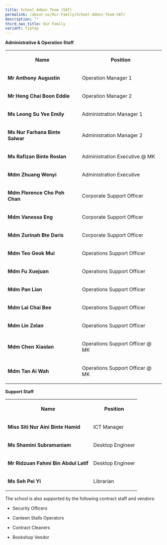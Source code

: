 ```yaml
---
title: School Admin Team (SAT)
permalink: /about-us/Our-Family/School-Admin-Team-SAT/
description: ""
third_nav_title: Our Family
variant: tiptap
---
```

<p><strong>Administrative &amp; Operation Staff</strong>
</p>
<table style="minWidth: 50px">
<colgroup>
<col>
<col>
</colgroup>
<tbody>
<tr>
<th rowspan="1" colspan="1">
<p>Name</p>
</th>
<th rowspan="1" colspan="1">
<p>Position</p>
</th>
</tr>
<tr>
<td rowspan="1" colspan="1">
<p><strong>Mr Anthony Augustin</strong>
</p>
</td>
<td rowspan="1" colspan="1">
<p>Operation Manager 1</p>
</td>
</tr>
<tr>
<td rowspan="1" colspan="1">
<p><strong>Mr Heng Chai Boon Eddie</strong>
</p>
</td>
<td rowspan="1" colspan="1">
<p>Operation Manager 2</p>
</td>
</tr>
<tr>
<td rowspan="1" colspan="1">
<p><strong>Ms Leong Su Yee Emily</strong>
</p>
</td>
<td rowspan="1" colspan="1">
<p>Administration Manager 1</p>
</td>
</tr>
<tr>
<td rowspan="1" colspan="1">
<p><strong>Ms Nur Farhana Binte Salwar</strong>
</p>
</td>
<td rowspan="1" colspan="1">
<p>Administration Manager 2</p>
</td>
</tr>
<tr>
<td rowspan="1" colspan="1">
<p><strong>Ms Rafizan Binte Roslan</strong>
</p>
</td>
<td rowspan="1" colspan="1">
<p>Administration Executive @ MK</p>
</td>
</tr>
<tr>
<td rowspan="1" colspan="1">
<p><strong>Mdm Zhuang Wenyi</strong>
</p>
</td>
<td rowspan="1" colspan="1">
<p>Administration Executive</p>
</td>
</tr>
<tr>
<td rowspan="1" colspan="1">
<p><strong>Mdm Florence Cho Poh Chan</strong>
</p>
</td>
<td rowspan="1" colspan="1">
<p>Corporate Support Officer</p>
</td>
</tr>
<tr>
<td rowspan="1" colspan="1">
<p><strong>Mdm Vanessa Eng</strong>
</p>
</td>
<td rowspan="1" colspan="1">
<p>Corporate Support Officer</p>
</td>
</tr>
<tr>
<td rowspan="1" colspan="1">
<p><strong>Mdm Zurinah Bte Daris</strong>
</p>
</td>
<td rowspan="1" colspan="1">
<p>Corporate Support Officer</p>
</td>
</tr>
<tr>
<td rowspan="1" colspan="1">
<p><strong>Mdm Teo Geok Mui</strong>
</p>
</td>
<td rowspan="1" colspan="1">
<p>Operations Support Officer</p>
</td>
</tr>
<tr>
<td rowspan="1" colspan="1">
<p><strong>Mdm Fu Xuejuan</strong>
</p>
</td>
<td rowspan="1" colspan="1">
<p>Operations Support Officer</p>
</td>
</tr>
<tr>
<td rowspan="1" colspan="1">
<p><strong>Mdm Pan Lian</strong>
</p>
</td>
<td rowspan="1" colspan="1">
<p>Operations Support Officer</p>
</td>
</tr>
<tr>
<td rowspan="1" colspan="1">
<p><strong>Mdm Lai Chai Bee</strong>
</p>
</td>
<td rowspan="1" colspan="1">
<p>Operations Support Officer</p>
</td>
</tr>
<tr>
<td rowspan="1" colspan="1">
<p><strong>Mdm Lin Zelan</strong>
</p>
</td>
<td rowspan="1" colspan="1">
<p>Operations Support Officer</p>
</td>
</tr>
<tr>
<td rowspan="1" colspan="1">
<p><strong>Mdm Chen Xiaolan</strong>
</p>
</td>
<td rowspan="1" colspan="1">
<p>Operations Support Officer @ MK</p>
</td>
</tr>
<tr>
<td rowspan="1" colspan="1">
<p><strong>Mdm Tan Ai Wah</strong>
</p>
</td>
<td rowspan="1" colspan="1">
<p>Operations Support Officer @ MK</p>
</td>
</tr>
</tbody>
</table>
<p><strong>Support Staff</strong>
</p>
<table style="minWidth: 50px">
<colgroup>
<col>
<col>
</colgroup>
<tbody>
<tr>
<th rowspan="1" colspan="1">
<p>Name</p>
</th>
<th rowspan="1" colspan="1">
<p>Position</p>
</th>
</tr>
<tr>
<td rowspan="1" colspan="1">
<p><strong>Miss Siti Nur Aini Binte Hamid</strong>
</p>
</td>
<td rowspan="1" colspan="1">
<p>ICT Manager</p>
</td>
</tr>
<tr>
<td rowspan="1" colspan="1">
<p><strong>Ms Shamini Subramaniam</strong>
</p>
</td>
<td rowspan="1" colspan="1">
<p>Desktop Engineer</p>
</td>
</tr>
<tr>
<td rowspan="1" colspan="1">
<p><strong>Mr Ridzuan Fahmi Bin Abdul Latif</strong>
</p>
</td>
<td rowspan="1" colspan="1">
<p>Desktop Engineer</p>
</td>
</tr>
<tr>
<td rowspan="1" colspan="1">
<p><strong>Ms&nbsp;Seh Pei Yi</strong>
</p>
</td>
<td rowspan="1" colspan="1">
<p>Librarian</p>
</td>
</tr>
</tbody>
</table>
<p>The school is also supported by the following contract staff and vendors:</p>
<ul data-tight="true" class="tight">
<li>
<p>Security Officers</p>
</li>
<li>
<p>Canteen Stalls Operators</p>
</li>
<li>
<p>Contract Cleaners</p>
</li>
<li>
<p>Bookshop Vendor</p>
</li>
</ul>
<p></p>
